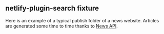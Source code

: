 ## netlify-plugin-search fixture

Here is an example of a typical publish folder of a news website.
Articles are generated some time to time thanks to [News API](https://newsapi.org/).
